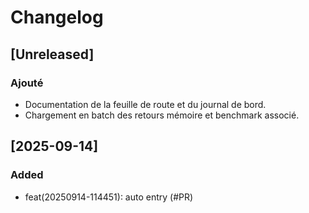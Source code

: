 # Changelog

## [Unreleased]

### Ajouté
- Documentation de la feuille de route et du journal de bord.
- Chargement en batch des retours mémoire et benchmark associé.
## [2025-09-14]
### Added
- feat(20250914-114451): auto entry (#PR)
